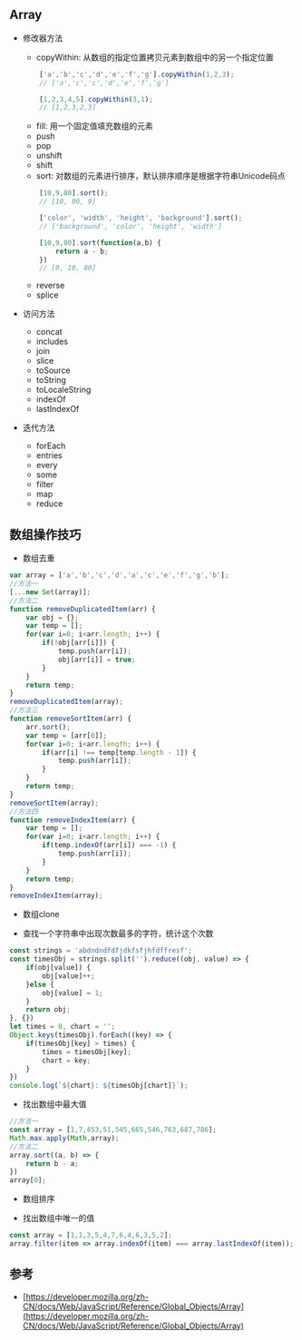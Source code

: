 ## Array

* 修改器方法
    * copyWithin: 从数组的指定位置拷贝元素到数组中的另一个指定位置
    ```javascript
        ['a','b','c','d','e','f','g'].copyWithin(1,2,3);
        // ['a','c','c','d','e','f','g']

        [1,2,3,4,5].copyWithin(3,1);
        // [1,2,3,2,3]
    ```
    * fill: 用一个固定值填充数组的元素
    * push
    * pop
    * unshift
    * shift
    * sort: 对数组的元素进行排序，默认排序顺序是根据字符串Unicode码点
    ```javascript
        [10,9,80].sort();
        // [10, 80, 9]

        ['color', 'width', 'height', 'background'].sort();
        // ['background', 'color', 'height', 'width']

        [10,9,80].sort(function(a,b) {
            return a - b;
        })        
        // [9, 10, 80]
    ```
    * reverse
    * splice

* 访问方法
    * concat
    * includes
    * join
    * slice
    * toSource
    * toString
    * toLocaleString
    * indexOf
    * lastIndexOf

* 迭代方法
    * forEach
    * entries
    * every
    * some
    * filter
    * map
    * reduce

## 数组操作技巧

* 数组去重

```javascript
var array = ['a','b','c','d','a','c','e','f','g','b'];
//方法一
[...new Set(array)];
//方法二
function removeDuplicatedItem(arr) {
    var obj = {};
    var temp = [];
    for(var i=0; i<arr.length; i++) {
        if(!obj[arr[i]]) {
            temp.push(arr[i]);
            obj[arr[i]] = true;
        }
    }
    return temp;
}
removeDuplicatedItem(array);
//方法三
function removeSortItem(arr) {
    arr.sort();
    var temp = [arr[0]];
    for(var i=0; i<arr.length; i++) {
        if(arr[i] !== temp[temp.length - 1]) {
            temp.push(arr[i]);
        }
    }
    return temp;
}
removeSortItem(array);
//方法四
function removeIndexItem(arr) {
    var temp = [];
    for(var i=0; i<arr.length; i++) {
        if(temp.indexOf(arr[i]) === -1) {
            temp.push(arr[i]);
        }
    }
    return temp;
}
removeIndexItem(array);
```        

* 数组clone

* 查找一个字符串中出现次数最多的字符，统计这个次数
```javascript
const strings = 'abdndndfdfjdkfsfjhfdffresf';
const timesObj = strings.split('').reduce((obj, value) => {
    if(obj[value]) {
        obj[value]++;
    }else {
        obj[value] = 1;
    }
    return obj;
}, {})
let times = 0, chart = '';
Object.keys(timesObj).forEach((key) => {
    if(timesObj[key] > times) {
        times = timesObj[key];
        chart = key;
    }
})
console.log(`${chart}: ${timesObj[chart]}`);
```

* 找出数组中最大值
```javascript
//方法一
const array = [1,7,453,51,545,665,546,763,687,786];
Math.max.apply(Math,array);
//方法二
array.sort((a, b) => {
    return b - a;
})
array[0];
```

* 数组排序

* 找出数组中唯一的值
```javascript
const array = [1,1,3,5,4,7,6,4,6,3,5,2];
array.filter(item => array.indexOf(item) === array.lastIndexOf(item));
```

## 参考

* [https://developer.mozilla.org/zh-CN/docs/Web/JavaScript/Reference/Global_Objects/Array](https://developer.mozilla.org/zh-CN/docs/Web/JavaScript/Reference/Global_Objects/Array)